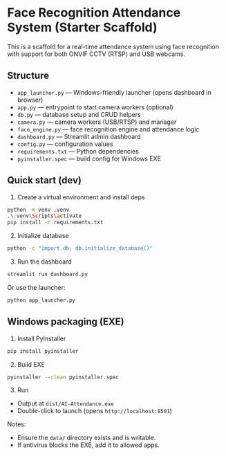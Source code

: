 # Face Recognition Attendance System (Starter Scaffold)

This is a scaffold for a real-time attendance system using face recognition with support for both ONVIF CCTV (RTSP) and USB webcams.

## Structure

- `app_launcher.py` — Windows-friendly launcher (opens dashboard in browser)
- `app.py` — entrypoint to start camera workers (optional)
- `db.py` — database setup and CRUD helpers
- `camera.py` — camera workers (USB/RTSP) and manager
- `face_engine.py` — face recognition engine and attendance logic
- `dashboard.py` — Streamlit admin dashboard
- `config.py` — configuration values
- `requirements.txt` — Python dependencies
- `pyinstaller.spec` — build config for Windows EXE

## Quick start (dev)

1. Create a virtual environment and install deps

```bash
python -m venv .venv
.\.venv\Scripts\activate
pip install -r requirements.txt
```

2. Initialize database

```bash
python -c "import db; db.initialize_database()"
```

3. Run the dashboard

```bash
streamlit run dashboard.py
```

Or use the launcher:

```bash
python app_launcher.py
```

## Windows packaging (EXE)

1. Install PyInstaller

```bash
pip install pyinstaller
```

2. Build EXE

```bash
pyinstaller --clean pyinstaller.spec
```

3. Run

- Output at `dist/AI-Attendance.exe`
- Double-click to launch (opens `http://localhost:8501`)

Notes:
- Ensure the `data/` directory exists and is writable.
- If antivirus blocks the EXE, add it to allowed apps.
